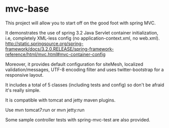 mvc-base
========

This project will allow you to start off on the good foot with spring MVC.

It demonstrates the use of spring 3.2 Java Servlet container initialization, i.e, completely XML-less config (no application-context.xml, no web.xml).
http://static.springsource.org/spring-framework/docs/3.2.0.RELEASE/spring-framework-reference/html/mvc.html#mvc-container-config

Moreover, it provides default configuration for siteMesh, localized validation/messages, UTF-8 encoding filter and uses twitter-bootstrap for a responsive layout.

It includes a total of 5 classes (including tests and config) so don't be afraid it's really simple.

It is compatible with tomcat and jetty maven plugins.

Use
    mvn tomcat7:run
or
    mvn jetty:run

Some sample controller tests with spring-mvc-test are also provided.

